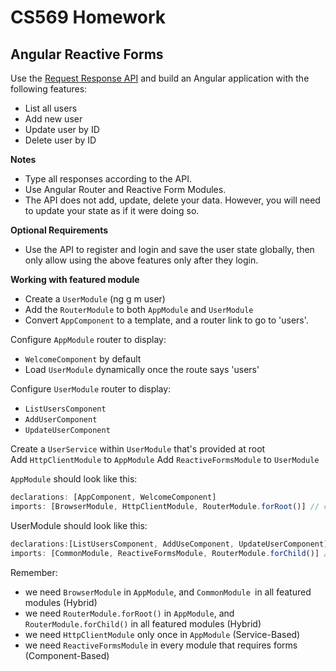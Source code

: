 # CS569 Homework
## Angular Reactive Forms
Use the [Request Response API](https://reqres.in/) and build an Angular application with the following features:
* List all users
* Add new user
* Update user by ID
* Delete user by ID
  
**Notes**
* Type all responses according to the API.  
* Use Angular Router and Reactive Form Modules.
* The API does not add, update, delete your data. However, you will need to update your state as if it were doing so.
  
**Optional Requirements**
* Use the API to register and login and save the user state globally, then only allow using the above features only after they login. 
  
**Working with featured module**
* Create a `UserModule` (ng g m user)
* Add the `RouterModule` to both `AppModule` and `UserModule`
* Convert `AppComponent` to a template, and a router link to go to 'users'.
  
Configure `AppModule` router to display:  
* `WelcomeComponent` by default
* Load `UserModule` dynamically once the route says 'users'
  
Configure `UserModule` router to display:  
* `ListUsersComponent`
* `AddUserComponent`
* `UpdateUserComponent`
  
Create a `UserService` within `UserModule` that's provided at root  
Add `HttpClientModule` to `AppModule`
Add `ReactiveFormsModule` to `UserModule`  
  
`AppModule` should look like this:
```javascript
declarations: [AppComponent, WelcomeComponent]
imports: [BrowserModule, HttpClientModule, RouterModule.forRoot()] // configure the router to load the UserModule in Lazy way
```
UserModule should look like this:
```javascript
declarations:[ListUsersComponent, AddUseComponent, UpdateUserComponent]
imports: [CommonModule, ReactiveFormsModule, RouterModule.forChild()] // configure the router to load each other components above on different URLs
```
Remember:
* we need `BrowserModule` in `AppModule`, and `CommonModule `in all featured modules (Hybrid)
* we need `RouterModule.forRoot()` in `AppModule`, and `RouterModule.forChild()` in all featured modules (Hybrid)
* we need `HttpClientModule` only once in `AppModule` (Service-Based)
* we need `ReactiveFormsModule` in every module that requires forms (Component-Based)
